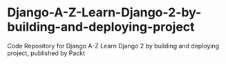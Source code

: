 # Django-A-Z-Learn-Django-2-by-building-and-deploying-project
Code Repository for Django A-Z Learn Django 2 by building and deploying project, published by Packt
